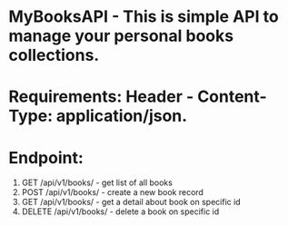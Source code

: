 # MyBooksAPI - This is simple API to manage your personal books collections.
# Requirements: Header - Content-Type: application/json.
# Endpoint: 
1. GET  /api/v1/books/          - get list of all books
2. POST /api/v1/books/          - create a new book record
3. GET  /api/v1/books/<id>      - get a detail about book on specific id
4. DELETE /api/v1/books/<id>    - delete a book on specific id
